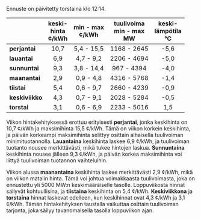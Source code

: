 Ennuste on päivitetty torstaina klo 12:14.

|              | keski-<br>hinta<br>¢/kWh | min - max<br>¢/kWh | tuulivoima<br>min - max<br>MW | keski-<br>lämpötila<br>°C |
|:-------------|:----------------:|:----------------:|:-------------:|:-------------:|
| **perjantai** | 10,7            | 5,4 - 15,5      | 1168 - 2645   | -5,6           |
| **lauantai**  | 6,9             | 4,7 - 9,2       | 2206 - 4694   | -5,0           |
| **sunnuntai** | 9,3             | 3,8 - 14,4      | 967 - 4394    | -4,0           |
| **maanantai** | 2,9             | 0,9 - 4,8       | 4316 - 5768   | -1,4           |
| **tiistai**   | 5,4             | 0,6 - 9,7       | 2660 - 4239   | -0,9           |
| **keskiviikko** | 4,3           | 0,7 - 9,1       | 2028 - 5284   | -0,5           |
| **torstai**   | 3,1             | 0,6 - 6,9       | 2233 - 5016   | 1,5            |

Viikon hintakehityksessä erottuu erityisesti **perjantai**, jonka keskihinta on 10,7 ¢/kWh ja maksimihinta 15,5 ¢/kWh. Tämä on viikon korkein keskihinta, ja päivän korkeampi maksimihinta selittyy osittain alhaisella tuulivoiman minimituotannolla. **Lauantaina** keskihinta laskee 6,9 ¢/kWh, ja tuulivoiman tuotanto nousee merkittävästi, mikä tukee hintojen laskua. **Sunnuntaina** keskihinta nousee jälleen 9,3 ¢/kWh, ja päivän korkea maksimihinta voi liittyä tuulivoiman tuotannon vaihteluihin.

Viikon alussa **maanantaina** keskihinta laskee merkittävästi 2,9 ¢/kWh, mikä on viikon matalin hinta. Tämä voi johtua voimakkaasta tuulivoimasta, joka on ennustettu yli 5000 MW:n keskimääräiselle tasolle. Loppuviikosta hinnat säilyvät kohtuullisina, ja **tiistaina** keskihinta on 5,4 ¢/kWh. **Keskiviikkona** ja **torstaina** hinnat laskevat edelleen, kun keskihinnat ovat 4,3 ¢/kWh ja 3,1 ¢/kWh. Tämän hintakehityksen taustalla vaikuttaa osittain tuulivoiman tarjonta, joka säilyy tavanomaisella tasolla loppuviikon ajan.